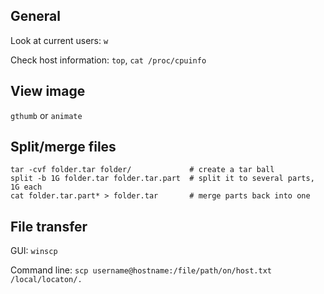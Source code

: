 
## General

Look at current users: `w`

Check host information: `top`, `cat /proc/cpuinfo`

## View image

`gthumb` or `animate`


## Split/merge files

```
tar -cvf folder.tar folder/             # create a tar ball
split -b 1G folder.tar folder.tar.part  # split it to several parts, 1G each
cat folder.tar.part* > folder.tar       # merge parts back into one
```

## File transfer

GUI: `winscp`

Command line: `scp username@hostname:/file/path/on/host.txt /local/locaton/.`

